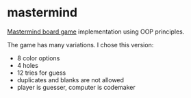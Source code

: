 # mastermind

[Mastermind board game](https://en.wikipedia.org/wiki/Mastermind_(board_game)) implementation using OOP principles.

The game has many variations. I chose this version:
- 8 color options
- 4 holes
- 12 tries for guess
- duplicates and blanks are not allowed
- player is guesser, computer is codemaker